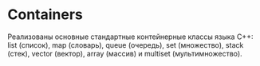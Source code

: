 # Containers

Реализованы основные стандартные контейнерные классы языка С++: list (список), map (словарь), queue (очередь), set (множество), stack (стек), vector (вектор), array (массив) и multiset (мультимножество).
